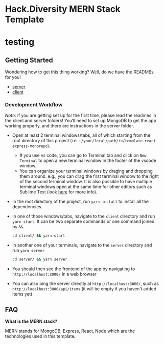 # Hack.Diversity MERN Stack Template
# testing

## Getting Started

Wondering how to get this thing working? Well, do we have the READMEs for you!

- [server](server/README.md)
- [client](client/README.md)

### Development Workflow

*Note*: If you are getting set up for the first time, please read the readmes in the client and server folders! You'll need to set up MongoDB to get the app working properly, and there are instructions in the server folder.

- Open at least 2 terminal windows/tabs, all of which starting from the root directory of this project (i.e. `~/your/local/path/to/template-react-express-monorepo`).
  - If you use vs code, you can go to Terminal tab and click on `New Terminal` to open a new terminal window in the footer of the vscode window.
  - You can organize your terminal windows by draging and dropping them around. e.g., you can drag the first terminal window to the right of the second terminal window. It is also possible to have multiple terminal windows open at the same time for other editors such as Sublime Text (look [here](https://forum.sublimetext.com/t/terminal-in-sublime-not-as-new-tab/37866/2) for more info).
- In the root directory of the project, run `yarn install` to install all the dependencies.
- In one of those windows/tabs, navigate to the `client` directory and run `yarn start`. It can be two separate commands or one command joined by `&&`.

  ```sh
  cd client/ && yarn start
  ```

- In another one of your terminals, navigate to the `server` directory and run `yarn server`

  ```sh
  cd server/ && yarn server
  ```

- You should then see the frontend of the app by navigating to `http://localhost:8000/` in a web browser
- You can also ping the server directly at `http://localhost:3000/`, such as `http://localhost:3000/api/items` (it will be empty if you haven't added items yet)

## FAQ

**What is the MERN stack?**

MERN stands for MongoDB, Express, React, Node which are the technologies
used in this template.
